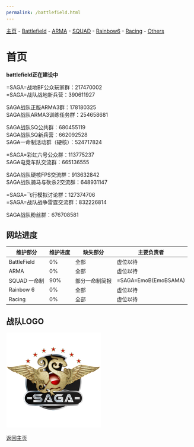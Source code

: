 ```yaml
---
permalink: /battlefield.html
---
```

[主页](https://saga2003.github.io/)   -  [Battlefield](https://saga2003.github.io/battlefield.html)   -   [ARMA](https://saga2003.github.io/arma.html)   -   [SQUAD](https://saga2003.github.io/squad.html)   -   [Rainbow6](https://saga2003.github.io/rainbow6.html)   -   [Racing](https://saga2003.github.io/racing.html)   -   [Others](https://saga2003.github.io/others.html)
# 首页

**battlefield正在建设中**

=SAGA=战地BF公众玩家群：217470002  
=SAGA=战队战地新兵营：390611927  

SAGA战队正版ARMA3群：178180325  
SAGA战队ARMA3训练任务群：254658681  

SAGA战队SQ公共群：680455119  
SAGA战队SQ新兵营：662092528  
SAGA一命制活动群（硬核）：524717824  

=SAGA=彩虹六号公众群：113775237  
SAGA电竞车队交流群：665136555  

SAGA战队硬核FPS交流群：913632842  
SAGA战队骑马与砍杀2交流群：648931147  

=SAGA=飞行模拟讨论群：127374706  
=SAGA=战队战争雷霆交流群：832226814  

SAGA战队粉丝群：676708581 

## 网站进度

维护部分 | 维护进度 | 缺失部分 | 主要负责者
---|---|---|---
BattleField | 0% | 全部 | 虚位以待
ARMA | 0% | 全部 | 虚位以待
SQUAD 一命制 | 90% | 部分一命制简报 | =SAGA=EmoB(EmoBSAMA)
Rainbow 6 | 0% | 全部 | 虚位以待
Racing | 0% | 全部 | 虚位以待

## 战队LOGO
![SAGA](image/SAGA_LOGO.png)

[返回主页](https://saga2003.github.io/)
